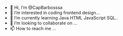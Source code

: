 - 👋 Hi, I’m @CapBarbosssa
- 👀 I’m interested in coding frontend design...
- 🌱 I’m currently learning Java HTML JavaScript SQL..
- 💞️ I’m looking to collaborate on ...
- 📫 How to reach me ...

<!---
CapBarbosssa/CapBarbosssa is a ✨ special ✨ repository because its `README.md` (this file) appears on your GitHub profile.
You can click the Preview link to take a look at your changes.
--->
